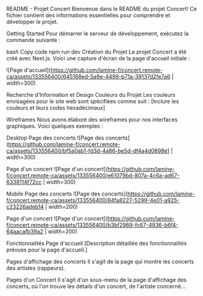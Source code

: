 README - Projet Concert
Bienvenue dans le README du projet Concert! Ce fichier contient des informations essentielles pour comprendre et développer le projet.

Getting Started
Pour démarrer le serveur de développement, exécutez la commande suivante :

bash
Copy code
npm run dev
Création du Projet
Le projet Concert a été créé avec Next.js. Voici une capture d'écran de la page d'accueil initiale :

![Page d'accueil](https://github.com/lamine-f/concert.remote-ca/assets/133556400/645188ed-5a6e-4499-b71a-39137d2fe7a6 | width=300)

Recherche d'Information et Design
Couleurs du Projet
Les couleurs envisagées pour le site web sont spécifiées comme suit : [Inclure les couleurs et leurs codes hexadécimaux]

Wireframes
Nous avons élaboré des wireframes pour nos interfaces graphiques. Voici quelques exemples :

Desktop
Page des concerts
![Page des concerts](https://github.com/lamine-f/concert.remote-ca/assets/133556400/bf5a0ab1-fd3d-4a86-be5d-df4a4d0898e1 | width=300)

Page d'un concert
![Page d'un concert](https://github.com/lamine-f/concert.remote-ca/assets/133556400/e61079bd-807a-4c6a-ad67-6338114f72cc | width=300)

Mobile
Page des concerts
![Page des concerts](https://github.com/lamine-f/concert.remote-ca/assets/133556400/84fa8227-5299-4e01-a925-c23226adeb14 | width=200)

Page d'un concert
![Page d'un concert](https://github.com/lamine-f/concert.remote-ca/assets/133556400/b3bf2989-fc67-4936-b6f4-64aacafb39a2 | width=200)

Fonctionnalités
Page d'accueil
[Description détaillée des fonctionnalités prévues pour la page d'accueil.]

Pages d'affichage des concerts
Il s'agit de la page qui montre les concerts des artistes (rappeurs).

Pages d'un Concert
Il s'agit d'un sous-menu de la page d'affichage des concerts, où l'on trouve les détails d'un concert, de l'artiste concerné...

